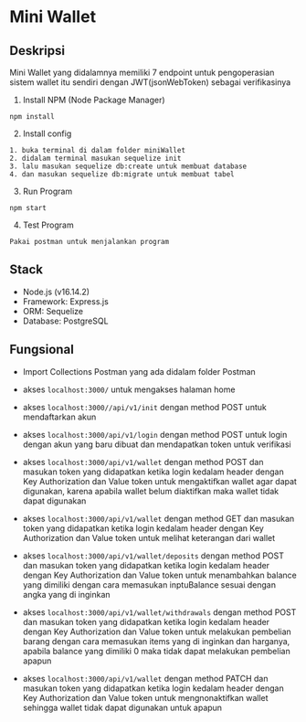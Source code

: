 # Mini Wallet

## Deskripsi
Mini Wallet yang didalamnya memiliki 7 endpoint untuk pengoperasian sistem wallet itu sendiri dengan JWT(jsonWebToken) sebagai verifikasinya

1. Install NPM (Node Package Manager)
```
npm install
```
2. Install config
```
1. buka terminal di dalam folder miniWallet
2. didalam terminal masukan sequelize init
3. lalu masukan sequelize db:create untuk membuat database
4. dan masukan sequelize db:migrate untuk membuat tabel
```
3. Run Program
```
npm start
```

4. Test Program
```
Pakai postman untuk menjalankan program
```

## Stack
- Node.js (v16.14.2)
- Framework: Express.js
- ORM: Sequelize
- Database: PostgreSQL

## Fungsional

* Import Collections Postman yang ada didalam folder Postman

* akses `localhost:3000/` untuk mengakses halaman home

* akses `localhost:3000//api/v1/init` dengan method POST untuk mendaftarkan akun

* akses `localhost:3000/api/v1/login` dengan method POST untuk login dengan akun yang baru dibuat dan mendapatkan token untuk verifikasi

* akses `localhost:3000/api/v1/wallet` dengan method POST dan masukan token yang didapatkan ketika login kedalam header dengan Key Authorization dan Value token untuk mengaktifkan wallet agar dapat digunakan, karena apabila wallet belum diaktifkan maka wallet tidak dapat digunakan

* akses `localhost:3000/api/v1/wallet` dengan method GET dan masukan token yang didapatkan ketika login kedalam header dengan Key Authorization dan Value token untuk melihat keterangan dari wallet 

* akses `localhost:3000/api/v1/wallet/deposits` dengan method POST dan masukan token yang didapatkan ketika login kedalam header dengan Key Authorization dan Value token untuk menambahkan balance yang dimiliki dengan cara memasukan inptuBalance sesuai dengan angka yang di inginkan

* akses `localhost:3000/api/v1/wallet/withdrawals` dengan method POST dan masukan token yang didapatkan ketika login kedalam header dengan Key Authorization dan Value token untuk melakukan pembelian barang dengan cara memasukan items yang di inginkan dan harganya, apabila balance yang dimiliki 0 maka tidak dapat melakukan pembelian apapun

* akses `localhost:3000/api/v1/wallet` dengan method PATCH dan masukan token yang didapatkan ketika login kedalam header dengan Key Authorization dan Value token untuk mengnonaktifkan wallet sehingga wallet tidak dapat digunakan untuk apapun



